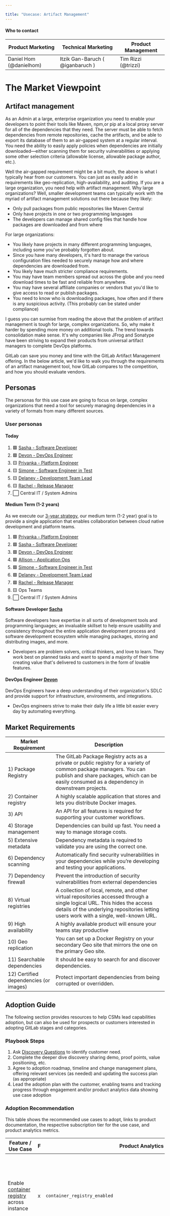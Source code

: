 ```yaml
---

title: "Usecase: Artifact Management"
---
```








#### Who to contact

| Product Marketing | Technical Marketing | Product Management |
| ---- | --- | --- |
| Daniel Hom (@danielhom)  | Itzik Gan-Baruch ( @iganbaruch ) | Tim Rizzi (@trizzi) |

# The Market Viewpoint

## Artifact management

As an Admin at a large, enterprise organization you need to enable your developers to point their tools like Maven, npm,or pip at a local proxy server for all of the dependencies that they need. The server must be able to fetch dependencies from remote repositories, cache the artifacts, and be able to export its database of them to an air-gapped system at a regular interval. You need the ability to easily apply policies when dependencies are initially downloaded—either scanning them for security vulnerabilities or applying some other selection criteria (allowable license, allowable package author, etc.).

Well the air-gapped requirement might be a bit much, the above is what I typically hear from our customers. You can just as easily add in requirements like geo-replication, high-availability, and auditing. If you are a large organization, you need help with artifact management. Why large organizations? Well, smaller development teams can typically work with the myriad of artifact management solutions out there because they likely:

- Only pull packages from public repositories like Maven Central
- Only have projects in one or two programming languages
- The developers can manage shared config files that handle how packages are downloaded and from where

For large organizations:

- You likely have projects in many different programming languages, including some you've probably forgotten about.
- Since you have many developers, it's hard to manage the various configuration files needed to securely manage how and where dependencies are downloaded from.
- You likely have much stricter compliance requirements.
- You may have team members spread out across the globe and you need download times to be fast and reliable from anywhere.
- You may have several affiliate companies or vendors that you'd like to give access to read or publish packages.
- You need to know who is downloading packages, how often and if there is any suspicious activity. (This probably can be stated under compliance)

I guess you can surmise from reading the above that the problem of artifact management is tough for large, complex organizations. So, why make it harder by spending more money on additional tools. The trend towards consolidation make sense. It's why companies like JFrog and Sonatype have been striving to expand their products from universal artifact managers to complete DevOps platforms.

GitLab can save you money and time with the GitLab Artifact Management offering. In the below article, we'd like to walk you through the requirements of an artifact management tool, how GitLab compares to the competition, and how you should evaluate vendors.

## Personas

The personas for this use case are going to focus on large, complex organizations that need a tool for securely managing dependencies in a variety of formats from many different sources.

### User personas

#### Today

1. 🟩 [Sasha - Software Developer](/handbook/product/personas/#sasha-software-developer)
1. 🟩 [Devon - DevOps Engineer](/handbook/product/personas/)
1. 🟨 [Priyanka - Platform Engineer](/handbook/product/personas/#priyanka-platform-engineer)
1. 🟨 [Simone - Software Engineer in Test](/handbook/product/personas/#simone-software-engineer-in-test)
1. 🟨 [Delaney - Development Team Lead](/handbook/product/personas/#delaney-development-team-lead)
1. 🟨 [Rachel - Release Manager](/handbook/product/personas/#rachel-release-manager)
1. ⬜️ Central IT / System Admins

#### Medium Term (1-2 years)

As we execute our [3-year strategy](https://about.gitlab.com/direction/#3-year-strategy), our medium term (1-2 year) goal is to provide a single application that enables collaboration between cloud native development and platform teams.

1. 🟩 [Priyanka - Platform Engineer](/handbook/product/personas/#priyanka-platform-engineer)
1. 🟩 [Sasha - Software Developer](/handbook/product/personas/#sasha-software-developer)
1. 🟩 [Devon - DevOps Engineer](/handbook/product/personas/)
1. 🟩 [Allison - Application Ops](/handbook/product/personas/#allison-application-ops)
1. 🟩 [Simone - Software Engineer in Test](/handbook/product/personas/#simone-software-engineer-in-test)
1. 🟩 [Delaney - Development Team Lead](/handbook/product/personas/#delaney-development-team-lead)
1. 🟩 [Rachel - Release Manager](/handbook/product/personas/#rachel-release-manager)
1. 🟨 Ops Teams
1. ⬜️ Central IT / System Admins

#### Software Developer [Sacha](/handbook/product/personas/#sasha-software-developer)

Software developers have expertise in all sorts of development tools and programming languages; an invaluable skillset to help ensure usability and consistency throughout the entire application development process and software development ecosystem while managing packages, storing and distributing images, and more.

- Developers are problem solvers, critical thinkers, and love to learn. They work best on planned tasks and want to spend a majority of their time creating value that's delivered to customers in the form of lovable features.

#### DevOps Engineer [Devon](/handbook/product/personas/)

DevOps Engineers have a deep understanding of their organization's SDLC and provide support for infrastructure, environments, and integrations.

- DevOps engineers strive to make their daily life a little bit easier every day by automating everything.

## Market Requirements

| Market Requirement                    | Description |
|---------                              |-------------|
| 1) Package Registry                   | The GitLab Package Registry acts as a private or public registry for a variety of common package managers. You can publish and share packages, which can be easily consumed as a dependency in downstream projects.|
| 2) Container registry                 | A highly scalable application that stores and lets you distribute Docker images. |
| 3) API                                | An API for all features is required for supporting your customer workflows.       |
| 4) Storage management                 | Dependencies can build up fast. You need a way to manage storage costs.          |
| 5) Extensive metadata                 | Dependency metadata is required to validate you are using the correct one.       |
| 6) Dependency scanning                | Automatically find security vulnerabilities in your dependencies while you’re developing and testing your applications.  |
| 7) Dependency firewall                | Prevent the introduction of security vulnerabilities from external dependencies  |
| 8) Virtual registries                 | A collection of local, remote, and other virtual repositories accessed through a single logical URL. This hides the access details of the underlying repositories letting users work with a single, well-known URL.          |
| 9) High availability                  | A highly available product will ensure your teams stay productive                |
| 10) Geo replication                   | You can set up a Docker Registry on your secondary Geo site that mirrors the one on the primary Geo site.           |
| 11) Searchable dependencies           | It should be easy to search for and discover dependencies.                       |
| 12) Certified dependencies (or images)| Protect important dependencies from being corrupted or overridden.               |

## Adoption Guide

The following section provides resources to help CSMs lead capabilities adoption, but can also be used for prospects or customers interested in adopting GitLab stages and categories.

### Playbook Steps

1. Ask [Discovery Questions](#discovery-questions) to identify customer need.
2. Complete the deeper dive discovery sharing demo, proof points, value positioning, etc.
3. Agree to adoption roadmap, timeline and change management plans, offering relevant services (as needed) and updating the success plan (as appropriate)
4. Lead the adoption plan with the customer, enabling teams and tracking progress through engagement and/or product analytics data showing use case adoption

### Adoption Recommendation

This table shows the recommended use cases to adopt, links to product documentation, the respective subscription tier for the use case,  and product analytics metrics.

| Feature / Use Case                                           | F  | Product Analytics | Notes |
| ------------------------------------------------------------ | ---| ----------------- | ----  |
| Enable [container registry](https://docs.gitlab.com/ee/administration/packages/container_registry.html#enable-the-container-registry) across instance | x |`container_registry_enabled`        |   The Container Registry is enabled by default, but it can be turned off by an Administrator or by adjusting the project's settings.   |
| [Publish packages to your project](https://docs.gitlab.com/ee/user/packages/package_registry/#use-gitlab-cicd-to-build-packages) | x |`counts.projects_with_packages`        |   This metric looks at the number of projects with at least one package. (all formats) It can be used to get a high-level overview of adoption amongst an organization. |
| [Publish packages to your project](https://docs.gitlab.com/ee/user/packages/package_registry/#use-gitlab-cicd-to-build-packages) | x |`counts_monthly.packages`        |   This metric measures the total number of packages (all formats) published monthly. It can be used directionally to understand if adoption is growing or shrinking.  |
| [Publish packages to your project](https://docs.gitlab.com/ee/user/packages/package_registry/#use-gitlab-cicd-to-build-packages) | x |`redis_hll_counters.user_packages.user_packages_total_unique_counts_monthly`        |   This metric measures the total number of users (all formats) that published a package in a given month.  |
| [Publish packages using a Deploy Token](https://docs.gitlab.com/ee/user/packages/package_registry/#authenticate-with-the-registry) | x |`counts.package_events_i_package_push_package_by_deploy_token`        |   This metric measures the monthly number of packages published using a Deploy Token. This important metric signifies that adoption of the Package Registry has matured into the customers' production workflows.   |
| [Pull packages as a Guest](https://docs.gitlab.com/ee/user/permissions.html#project-members-permissions) | x |`counts.package_events_i_package_pull_package_by_guest`        |   This metric measures the monthly number of packages downloaded by a Guest user. This metric signifies broader adoption as well. As it means that several different teams and projects are consuming packages.   |
| [Publish npm packages](https://docs.gitlab.com/ee/user/packages/npm_registry/#publish-an-npm-package) | x |`redis_hll_counters.user_packages.i_package_npm_user_monthly`        |   This metric measures the monthly number of users publishing npm packages   |
| [Publish Maven packages](https://docs.gitlab.com/ee/user/packages/maven_repository/#publish-a-package) | x |`redis_hll_counters.user_packages.i_package_maven_user_monthly`        |   This metric measures the monthly number of users publishing Maven packages   |
| [Publish PyPI packages](https://docs.gitlab.com/ee/user/packages/pypi_repository/) | x |`redis_hll_counters.user_packages.i_package_pypi_user_monthly`        |   This metric measures the monthly number of users publishing PyPI packages   |
| [Publish Composer packages](https://docs.gitlab.com/ee/user/packages/composer_repository/#publish-a-composer-package-by-using-cicd) | x |`redis_hll_counters.user_packages.i_package_composer_user_monthly`        |   This metric measures the monthly number of users publishing Composer packages   |
| [Publish NuGet packages](https://docs.gitlab.com/ee/user/packages/nuget_repository/#publish-a-nuget-package-by-using-cicd) | x |`redis_hll_counters.user_packages.i_package_nuget_user_monthly`        |   This metric measures the monthly number of users publishing NuGet packages   |
| [Publish Generic packages](https://docs.gitlab.com/ee/user/packages/generic_packages/) | x |`redis_hll_counters.user_packages.i_package_generic_user_monthly`        |   This metric measures the monthly number of users publishing generic packages   |
| [Publish Conan packages](https://docs.gitlab.com/ee/user/packages/conan_repository/#publish-a-conan-package-by-using-cicd) | x |`redis_hll_counters.user_packages.i_package_conan_user_monthly`        |   This metric measures the monthly number of users publishing Conan packages   |
| [Publish Helm charts](https://docs.gitlab.com/ee/user/packages/helm_repository/#use-cicd-to-publish-a-helm-package) | x |`redis_hll_counters.user_packages.i_package_helm_user_monthly`        |   This metric measures the monthly number of users publishing Helm charts   |

### Discovery Questions

- Are you using GitLab for CI?
  - Do you currently containerize your apps?
    - If yes, what container registry are you using?
    - What percentage of your projects are building containers?
    - Which features are important to you in a container registry?
    - Do you have customized workflows or requirements?
    - What is working / not working about your current container registry?
  - Do you package any libraries? Are you planning to?
    - What languages are you using?
    - Which features are important to you in a package registry?
    - What is working / not working about your current package registry?
  - Do you want to provide public access to any of your containers or packages?

#### Additional Documentation Links

- [Use CI/CD to build packages](https://docs.gitlab.com/ee/user/packages/package_registry/#use-gitlab-cicd-to-build-packages)
- [Build and push images using CI/CD](https://docs.gitlab.com/ee/user/packages/container_registry/#build-and-push-by-using-gitlab-cicd)
- [Avoid Docker Hub rate limits with the Dependency Proxy](https://docs.gitlab.com/ee/user/packages/dependency_proxy/#docker-hub-rate-limits-and-the-dependency-proxy)

#### Enablement and Training

- [Package roadmap review - March 2022](https://youtu.be/gsSWEqX4dOA)
- [Helm Chart repository demo](https://youtu.be/B6K373-pAgw)
- [How to host all your packages in a single project](https://youtu.be/ui2nNBwN35c)
- [Fetch packages from npmjs.org when the package is not available in the GitLab NPM Registry](https://youtu.be/Do-5bmgvHOU)
- [Display more robust build data in the Package Registry](https://youtu.be/mo6q7mWmlfA)
- [Publish and share Composer dependencies](https://youtu.be/e_HqOOWuRoI)
- [Control access to the container registry](https://youtu.be/UyGEOLp_4E4)
- [How to remove Docker images using CI/CD (speedrun)](https://youtu.be/jDlFCrH9H7g)
- [Use the GitLab Dependency Proxy to proxy and cache images from DockeHub](https://youtu.be/fNTfL55fh5c)
- [Conan Repository Demo](https://youtu.be/7NYgJWg-w5w)

### Frequent customer questions

1. Do you support the formats I need?
1. Can I pull dependencies from external sources? Are they cached?
1. Can I prevent dependencies with known vulnerabilities from ever being downloaded?
1. Can the dependencies be made available reliably for my organization? (multi-region, highly available, air-gapped)
1. OK, but we really rely on this, is it reliable?
1. Is it secure?
1. We have many terabytes of dependencies, can you handle that?
1. We have millions of downloads/uploads per day, can you handle that?
1. We also need the ability to audit the logs and know who/what/when/how packages have been uploaded or downloaded.
1. My organization destroys the current instance of GitLab before installing the new version. Are my packages backed up?
1. How the heck are we going to migrate our existing packages from vendor `x` to GitLab?
1. Beyond the migration, how are we going to update all of our pipelines and cookbooks.
1. I'm kind of a stickler Meseeks, how available is the product really?
1. Does it integrate easily with CI?
1. Can I manage storage easily?
1. I need to be able to make the repository private but the registry public?
1. I work for a center of excellences at a large organization, is there a way to put a big ol' badge on a dependency so the developers know what's available to them and pick the right dependencies.
1. Can you help me to avoid dependency confusion and typosquatting attacks?
1. Can you tell me how permissions work?
1. I want packages to be immutable objects, is that how GitLab works?
1. What about customer support?
1. Is it easy to get started?
1. Do the docs make sense?
1. What happens if the registry goes down?
1. Is anybody using GitLab's offering? Do they like it?
1. How should I tag things?
1. Is there an API?
1. Can I view packages and their build data?
1. Can I see when something has gone wrong?
1. Can I search for a package by name/version/type/description/commit/build/ really anything
1. Can I upload a package through the app?
1. Does the app warn me when a package is not compliant or contains a known vulnerability?
